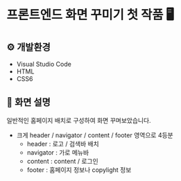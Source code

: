 # 프론트엔드 화면 꾸미기 첫 작품 🖥️

## ⚙️ 개발환경
- Visual Studio Code
- HTML
- CSS6

## 📄 화면 설명
일반적인 홈페이지 배치로 구성하여 화면 꾸며보았습니다.
- 크게 header / navigator / content / footer 영역으로 4등분
  - header : 로고 / 검색바 배치
  - navigator : 가로 메뉴바
  - content : content / 로그인
  - footer : 홈페이지 정보나 copylight 정보
